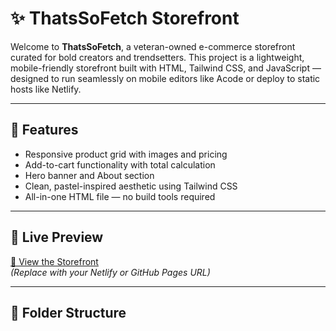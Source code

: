 
# ✨ ThatsSoFetch Storefront

Welcome to **ThatsSoFetch**, a veteran-owned e-commerce storefront curated for bold creators and trendsetters. This project is a lightweight, mobile-friendly storefront built with HTML, Tailwind CSS, and JavaScript — designed to run seamlessly on mobile editors like Acode or deploy to static hosts like Netlify.

---

## 🌟 Features

- Responsive product grid with images and pricing
- Add-to-cart functionality with total calculation
- Hero banner and About section
- Clean, pastel-inspired aesthetic using Tailwind CSS
- All-in-one HTML file — no build tools required

---

## 🚀 Live Preview

[🔗 View the Storefront](https://your-live-link.com)  
*(Replace with your Netlify or GitHub Pages URL)*

---

## 📁 Folder Structure